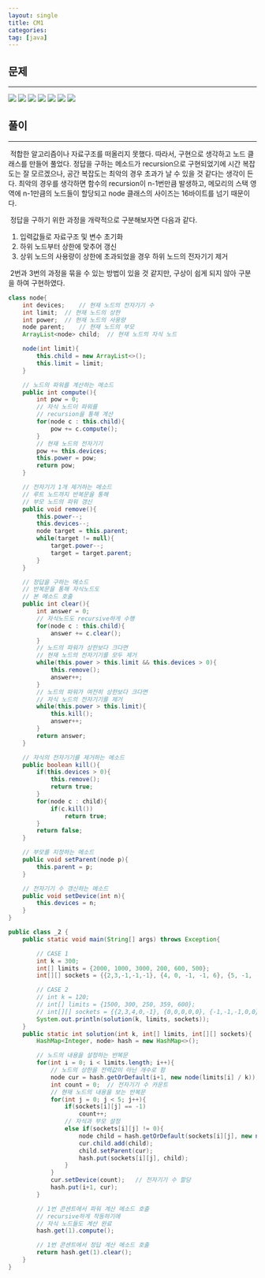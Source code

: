 ```yaml
---
layout: single
title: CM1
categories:
tag: [java]
---
```


## 문제
---

<img src = "https://user-images.githubusercontent.com/76546008/202069897-933cdd80-0d74-458e-b3d0-e897d7a6aac9.png"/>

<img src="https://user-images.githubusercontent.com/76546008/202069904-835b68e7-5573-4226-b5bc-b303687f3267.png"/>

<img src="https://user-images.githubusercontent.com/76546008/202069911-03068511-49c4-40ad-b7bd-55819e456684.png"/>

<img src="https://user-images.githubusercontent.com/76546008/202069916-6376a3b4-faff-4773-bb73-d7d030851a70.png"/>

<img src="https://user-images.githubusercontent.com/76546008/202069919-7fb1e18e-ae5a-4b5e-854d-d2f1578923b7.png"/>

<img src="https://user-images.githubusercontent.com/76546008/202069928-4d1f7984-f3be-40a7-9c50-45bef4e2dbc7.png"/>

<img src="https://user-images.githubusercontent.com/76546008/202069936-4bbeb0ea-a61b-4e3f-9594-13cab3132ee2.png"/>


## 풀이
---

&nbsp;적합한 알고리즘이나 자료구조를 떠올리지 못했다. 따라서, 구현으로 생각하고 노드 클래스를 만들어 풀었다. 정답을 구하는 메소드가 recursion으로 구현되었기에 시간 복잡도는 잘 모르겠으나, 공간 복잡도는 최악의 경우 초과가 날 수 있을 것 같다는 생각이 든다. 최악의 경우를 생각하면 함수의 recursion이 n-1번만큼 발생하고, 메모리의 스택 영역에 n-1만큼의 노드들이 할당되고 node 클래스의 사이즈는 16바이트를 넘기 때문이다.

&nbsp;정답을 구하기 위한 과정을 개략적으로 구분해보자면 다음과 같다.

1. 입력값들로 자료구조 및 변수 초기화
1. 하위 노드부터 상한에 맞추어 갱신
1. 상위 노드의 사용량이 상한에 초과되었을 경우 하위 노드의 전자기기 제거

&nbsp;2번과 3번의 과정을 묶을 수 있는 방법이 있을 것 같지만, 구상이 쉽게 되지 않아 구분을 하여 구현하였다.

```java
class node{
    int devices;    // 현재 노드의 전자기기 수
    int limit;  // 현재 노드의 상한
    int power;  // 현재 노드의 사용량
    node parent;    // 현재 노드의 부모
    ArrayList<node> child;  // 현재 노드의 자식 노드

    node(int limit){
        this.child = new ArrayList<>();
        this.limit = limit;
    }

    // 노드의 파워를 계산하는 메소드
    public int compute(){
        int pow = 0;
        // 자식 노드이 파워를
        // recursion을 통해 계산
        for(node c : this.child){
            pow += c.compute();
        }
        // 현재 노드의 전자기기
        pow += this.devices;
        this.power = pow;
        return pow;
    }

    // 전자기기 1개 제거하는 메소드
    // 루트 노드까지 반복문을 통해
    // 부모 노드의 파워 갱신
    public void remove(){
        this.power--;
        this.devices--;
        node target = this.parent;
        while(target != null){
            target.power--;
            target = target.parent;
        }
    }

    // 정답을 구하는 메소드
    // 반복문을 통해 자식노드도
    // 본 메소드 호출
    public int clear(){
        int answer = 0;
        // 자식노드도 recursive하게 수행
        for(node c : this.child){
            answer += c.clear();
        }
        // 노드의 파워가 상한보다 크다면
        // 현재 노드의 전자기기를 모두 제거
        while(this.power > this.limit && this.devices > 0){
            this.remove();
            answer++;
        }
        // 노드의 파워가 여전히 상한보다 크다면
        // 자식 노드의 전자기기를 제거
        while(this.power > this.limit){
            this.kill();
            answer++;
        }
        return answer;
    }

    // 자식의 전자기기를 제거하는 메소드
    public boolean kill(){
        if(this.devices > 0){
            this.remove();
            return true;
        }
        for(node c : child){
            if(c.kill())
                return true;
        }
        return false;
    }

    // 부모를 지정하는 메소드
    public void setParent(node p){
        this.parent = p;
    }

    // 전자기기 수 갱신하는 메소드
    public void setDevice(int n){
        this.devices = n;
    }
}

public class _2 {
    public static void main(String[] args) throws Exception{        

        // CASE 1
        int k = 300;
        int[] limits = {2000, 1000, 3000, 200, 600, 500};
        int[][] sockets = {{2,3,-1,-1,-1}, {4, 0, -1, -1, 6}, {5, -1, -1, -1, -1}, {-1, 0, 0, 0, 0}, {-1, -1, -1, -1, -1}, {-1, -1, 0, 0, 0}};

        // CASE 2
        // int k = 120;
        // int[] limits = {1500, 300, 250, 359, 600};
        // int[][] sockets = {{2,3,4,0,-1}, {0,0,0,0,0}, {-1,-1,-1,0,0}, {0,0,5,0,0},{-1,0,0,-1,-1}};
        System.out.println(solution(k, limits, sockets));
    }
    public static int solution(int k, int[] limits, int[][] sockets){
        HashMap<Integer, node> hash = new HashMap<>();

        // 노드의 내용을 설정하는 반복문
        for(int i = 0; i < limits.length; i++){
            // 노드의 상한을 전력값이 아닌 개수로 함
            node cur = hash.getOrDefault(i+1, new node(limits[i] / k));
            int count = 0;  // 전자기기 수 카운트
            // 현재 노드의 내용을 보는 반복문
            for(int j = 0; j < 5; j++){
                if(sockets[i][j] == -1)
                    count++;
                // 자식과 부모 설정
                else if(sockets[i][j] != 0){
                    node child = hash.getOrDefault(sockets[i][j], new node(limits[sockets[i][j]-1] / k));
                    cur.child.add(child);
                    child.setParent(cur);
                    hash.put(sockets[i][j], child);
                }
            }
            cur.setDevice(count);   // 전자기기 수 할당
            hash.put(i+1, cur);
        }

        // 1번 콘센트에서 파워 계산 메소드 호출
        // recursive하게 작동하기에
        // 자식 노드들도 계산 완료
        hash.get(1).compute();

        // 1번 콘센트에서 정답 계산 메소드 호출
        return hash.get(1).clear();
    }
}
```
